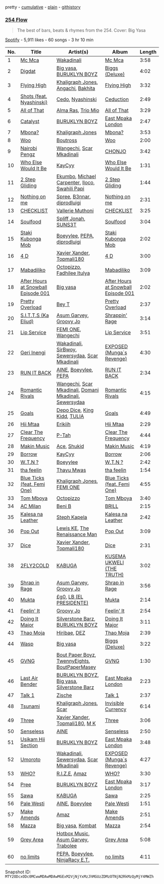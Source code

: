 pretty - [cumulative](/playlists/cumulative/37i9dQZF1DWZdKbfDnTWVN.md) - [plain](/playlists/plain/37i9dQZF1DWZdKbfDnTWVN) - [githistory](https://github.githistory.xyz/mackorone/spotify-playlist-archive/blob/main/playlists/plain/37i9dQZF1DWZdKbfDnTWVN)

### [254 Flow](https://open.spotify.com/playlist/37i9dQZF1DWZdKbfDnTWVN)

> The best of bars, beats & rhymes from the 254\. Cover: Big Yasa

[Spotify](https://open.spotify.com/user/spotify) - 5,911 likes - 60 songs - 3 hr 10 min

| No. | Title | Artist(s) | Album | Length |
|---|---|---|---|---|
| 1 | [Mc Mca](https://open.spotify.com/track/0wAgvKKxVwqJghZtNOa4GY) | [Wakadinali](https://open.spotify.com/artist/10jefIr7Jj7c0dDJEqRcWK) | [Mc Mca](https://open.spotify.com/album/22YRItlDL5DWrGBWRwfiq4) | 3:58 |
| 2 | [Digdat](https://open.spotify.com/track/0gDRCCJF7ywar5zq3Qrv56) | [Big yasa](https://open.spotify.com/artist/4irem3YwBjOoB8CoYIPwRc), [BURUKLYN BOYZ](https://open.spotify.com/artist/4iXOuQsJ5qOOC7HgOIXLFU) | [Biggs \(Deluxe\)](https://open.spotify.com/album/4XCPADLezjGTILjmlgL4Kg) | 4:02 |
| 3 | [Flying High](https://open.spotify.com/track/10thswSmwybPgn21eIk2Dm) | [Khaligraph Jones](https://open.spotify.com/artist/1xxXRVpuEm3X3p1QEm61Az), [Angachi](https://open.spotify.com/artist/6wnyG9GsBPq9oXArg9ErYC), [Bakhita](https://open.spotify.com/artist/1YC7oOze3tqAKiPk5aNWIy) | [Flying High](https://open.spotify.com/album/53EBf8IaOg0U712jDuyZen) | 3:32 |
| 4 | [Shots \(feat\. Nyashinski\)](https://open.spotify.com/track/1oZYyR3EWPOPTyrZXIQuey) | [Cedo](https://open.spotify.com/artist/4XnL8ClOo3yWrWU4VJWa6q), [Nyashinski](https://open.spotify.com/artist/7KY9NaOVRmptl8vlpVomi6) | [Ceduction](https://open.spotify.com/album/72CVdgTmhjPyGh78LRv1Gy) | 2:49 |
| 5 | [All of That](https://open.spotify.com/track/2LRw8JPGlBgNSpI6EtF27p) | [Alma Ras](https://open.spotify.com/artist/6Pxg2gGOy1rDZJIeiEmsLp), [Trio Mio](https://open.spotify.com/artist/1YSv5pS7iY49Ech2SfHryX) | [All of That](https://open.spotify.com/album/7nfbXw2EV9Cm6z4qHTVZSi) | 3:29 |
| 6 | [Catalyst](https://open.spotify.com/track/0eYtxjlZfYQEsqCWzzptuO) | [BURUKLYN BOYZ](https://open.spotify.com/artist/4iXOuQsJ5qOOC7HgOIXLFU) | [East Mpaka London](https://open.spotify.com/album/0Kz367vVwZ4MKYLanvjUwu) | 2:47 |
| 7 | [Mbona?](https://open.spotify.com/track/5hJ9UhvS0IFU2docn62NAq) | [Khaligraph Jones](https://open.spotify.com/artist/1xxXRVpuEm3X3p1QEm61Az) | [Mbona?](https://open.spotify.com/album/4VCwHlYHoyBL86bpXbORGh) | 3:53 |
| 8 | [Woo](https://open.spotify.com/track/2X4y4atdcQXSaWn8aBSJZq) | [Boutross](https://open.spotify.com/artist/60llzVzPwr1pfNy7qerr7y) | [Woo](https://open.spotify.com/album/6JKsNhNlPwfClt6j5ueIJM) | 2:00 |
| 9 | [Nairobi Pengz](https://open.spotify.com/track/6vYlSCbecwhbLN7LCReItg) | [Wangechi](https://open.spotify.com/artist/3sRwsuyZVOyczSZUSiAHj6), [Scar Mkadinali](https://open.spotify.com/artist/61npyqrvQo2AGnjNqIV6E7) | [CHONJO](https://open.spotify.com/album/7MKDPUsNzh4adGw36ACW9C) | 3:42 |
| 10 | [Who Else Would It Be](https://open.spotify.com/track/3WbusxungaQoyYLe33Yepv) | [KayCyy](https://open.spotify.com/artist/7gmVTgaiN0gpDJKvTHPTRL) | [Who Else Would It Be](https://open.spotify.com/album/25i87dAxFScrO1VjyyOLlm) | 1:31 |
| 11 | [2 Step Gliding](https://open.spotify.com/track/3LCisn5gOFXlwHR6CCJH1h) | [Ekumbo](https://open.spotify.com/artist/1a40Z4TMkLys2UVlxDXPT7), [Michael Carpenter](https://open.spotify.com/artist/2zxCiaufpb0PVlWb9iRBDz), [lloco](https://open.spotify.com/artist/2WTWVfASuVDEfdKWjTomXH), [Swahili Papi](https://open.spotify.com/artist/66HNxzGcmvdYQD36Pcg0Di) | [2 Step Gliding](https://open.spotify.com/album/6ZnGv3LJi8W90QoaqNlMRh) | 1:44 |
| 12 | [Nothing on me](https://open.spotify.com/track/5rUYXNXWLrHo8qBottDDoY) | [Spree](https://open.spotify.com/artist/4GIVrLdpTW0R3sOO63XPPP), [B3nnar](https://open.spotify.com/artist/1vcRqGnpFNtvP7P2CEKwJ5), [djprodluigi](https://open.spotify.com/artist/2i6wA4AaBQLYJ9zxv4dnvI) | [Nothing on me](https://open.spotify.com/album/3aPYu7iLvBQ8TasHIaBrCs) | 2:31 |
| 13 | [CHECKLIST](https://open.spotify.com/track/4vSPH1x7oYohAUEoYehl2b) | [Vallerie Muthoni](https://open.spotify.com/artist/0BODXRyhRpJie8h9qpZb9E) | [CHECKLIST](https://open.spotify.com/album/1AtdGKcZ4hjcWTBDGDRpD2) | 3:25 |
| 14 | [Soulfood](https://open.spotify.com/track/2gybX86egA9595tqi3cgbB) | [Spliff Jonah](https://open.spotify.com/artist/7rRZcSUBkPkZlV2tQkhxqp), [SUNS3T](https://open.spotify.com/artist/5W3JLL9j3Xwn9wScCLFHSt) | [Soulfood](https://open.spotify.com/album/6uasSuja5WHzVi9vkXpjpG) | 3:04 |
| 15 | [Staki Kubonga Mob](https://open.spotify.com/track/2pNfV9uuYNSXAuW1FG2Vou) | [Boeyylee](https://open.spotify.com/artist/4qMKT1IgMKpk9fnv6FYXLN), [PEPA](https://open.spotify.com/artist/4HqvlMEqy26JdJ99TagjWh), [djprodluigi](https://open.spotify.com/artist/2i6wA4AaBQLYJ9zxv4dnvI) | [Staki Kubonga Mob](https://open.spotify.com/album/00RqPEmbdfzMfDEpoZjZdC) | 2:02 |
| 16 | [4 D](https://open.spotify.com/track/1x1hN1KpXLCtqbCx280sgp) | [Xavier Xander](https://open.spotify.com/artist/71j1401qfvGqlUYS5l3axQ), [Topmali180](https://open.spotify.com/artist/6MrIAMGDktCB2Gib8xcWSV) | [4 D](https://open.spotify.com/album/0irLPPH3fJqXlbK0lAY0XF) | 3:00 |
| 17 | [Mabadiliko](https://open.spotify.com/track/0fEw1TI2CPzXs93EEKo0cl) | [Octopizzo](https://open.spotify.com/artist/7Ijwdl32LSddH695Qn3q5o), [Fadhilee Itulya](https://open.spotify.com/artist/3iWzdkOgIDqZDiakNnnlig) | [Mabadiliko](https://open.spotify.com/album/6IFsDy5C0kynOzSTMQVolo) | 3:09 |
| 18 | [After Hours at Snowball Episode 001](https://open.spotify.com/track/2SbDMuwzjoWL9prDUjcg6n) | [Big yasa](https://open.spotify.com/artist/4irem3YwBjOoB8CoYIPwRc) | [After Hours at Snowball Episode 001](https://open.spotify.com/album/2BoA5Ef4dwNqdYhN1nPBPs) | 2:02 |
| 19 | [Pretty Overload](https://open.spotify.com/track/6a2WQeQHhW1xUiIjskV672) | [Bey T](https://open.spotify.com/artist/5fGp7NJKHwbRlvQvDudkxk) | [Pretty Overload](https://open.spotify.com/album/2b03wQZzmqqtIcguqZfgqR) | 2:37 |
| 20 | [S.I.T.T.S \(Ka Eliud\)](https://open.spotify.com/track/4krV1xjRQAnwukaWPDvcgn) | [Asum Garvey](https://open.spotify.com/artist/5RzBJUlfg5ps6jEJz98Ga7), [Groovy Jo](https://open.spotify.com/artist/1IwUZ6iKBJmi7YdDRqAHr6) | [Shrappin' Rage](https://open.spotify.com/album/4ChS3ntxn25hcVpyDm9K1c) | 3:14 |
| 21 | [Lip Service](https://open.spotify.com/track/2Mtk2PU62wsaU6f9qnEh3p) | [FEMI ONE](https://open.spotify.com/artist/1Kg4nxeTD9wP3082jp1nkH), [Wangechi](https://open.spotify.com/artist/3sRwsuyZVOyczSZUSiAHj6) | [Lip Service](https://open.spotify.com/album/6lhrOKDPBdsz4adhAAoO6Q) | 3:51 |
| 22 | [Geri Inengi](https://open.spotify.com/track/3mMCfqlXkDzH8jE9mjIu7d) | [Wakadinali](https://open.spotify.com/artist/10jefIr7Jj7c0dDJEqRcWK), [SirBwoy](https://open.spotify.com/artist/2YGz5XZZOcYA9TjDacv2aC), [Sewersydaa](https://open.spotify.com/artist/4Fpbih3XlDuUndqbIOh1Vm), [Scar Mkadinali](https://open.spotify.com/artist/3RCoJbqdoT2wavPdNCob2T) | [EXPOSED \(Munga\`s Revenge\)](https://open.spotify.com/album/7EdsRJcXSbgaulhtzYN14n) | 4:30 |
| 23 | [RUN IT BACK](https://open.spotify.com/track/3Va9pM09AQ2Gyatgu4vQ0O) | [AINE](https://open.spotify.com/artist/6wjvPNWZyYAX8Q98XzVrQM), [Boeyylee](https://open.spotify.com/artist/4qMKT1IgMKpk9fnv6FYXLN), [PEPA](https://open.spotify.com/artist/4HqvlMEqy26JdJ99TagjWh) | [RUN IT BACK](https://open.spotify.com/album/6alK8J7KlYDgQB0bswLBdE) | 2:34 |
| 24 | [Romantic Rivals](https://open.spotify.com/track/3icpxCljEDRZ0OgMs5wXIY) | [Wangechi](https://open.spotify.com/artist/3sRwsuyZVOyczSZUSiAHj6), [Scar Mkadinali](https://open.spotify.com/artist/61npyqrvQo2AGnjNqIV6E7), [Domani Mkadinali](https://open.spotify.com/artist/5JAiIzH0jXCzYZe0nRbol2), [Sewersydaa](https://open.spotify.com/artist/4Fpbih3XlDuUndqbIOh1Vm) | [Romantic Rivals](https://open.spotify.com/album/32EU7qQmOukGB0S3x7C7cE) | 4:15 |
| 25 | [Goals](https://open.spotify.com/track/59XXyMYlMY06QLnaVQ9o9V) | [Depo Dice](https://open.spotify.com/artist/0SsuCEk4qdt5CsETfyyovW), [King Kidd](https://open.spotify.com/artist/7DzkDJiSGbedL6pa3qIdi5), [TULIA](https://open.spotify.com/artist/0jOx9WW4vWP4OYoaYnoCVC) | [Goals](https://open.spotify.com/album/2r8lP89AjPs1gYyb9r0g0u) | 4:49 |
| 26 | [Hii Mtaa](https://open.spotify.com/track/0ui12FkQuzICZ0eLlWylsb) | [Erikiih](https://open.spotify.com/artist/6J3h46dGlT2YXWm8gLNm5Z) | [Hii Mtaa](https://open.spotify.com/album/0vFlHQ56gYnHzbjGgXZlRe) | 2:29 |
| 27 | [Clear The Frequency](https://open.spotify.com/track/6osRDw4VDDEiNP7xidJHQi) | [P\-Tah](https://open.spotify.com/artist/7yk0XpTOwg0Dhxequ5EtlM) | [Clear The Frequency](https://open.spotify.com/album/2VFQnjljSxSBlK4NLZ33mE) | 4:44 |
| 28 | [Makin Music](https://open.spotify.com/track/4Z5DU441GzVl5OVxUl8xmU) | [Ace](https://open.spotify.com/artist/4JE88HnStToQiqFDeVOxV9), [Shukid](https://open.spotify.com/artist/7L7R79upSyUMVrmKtmF13G) | [Makin Music](https://open.spotify.com/album/2vER1Eyvwv8hJJsuFIpbfH) | 4:19 |
| 29 | [Borrow](https://open.spotify.com/track/5Fy8z5xuJHsd6Id0DYRxZN) | [KayCyy](https://open.spotify.com/artist/7gmVTgaiN0gpDJKvTHPTRL) | [Borrow](https://open.spotify.com/album/5KPBYQCbDjDW1depOwv61k) | 2:06 |
| 30 | [W.T.N ?](https://open.spotify.com/track/7dfVmXnGB5OlBHiQum53rL) | [Boeyylee](https://open.spotify.com/artist/4qMKT1IgMKpk9fnv6FYXLN) | [W.T.N ?](https://open.spotify.com/album/2G2k6UrxLNcEGWhZLUNueo) | 2:42 |
| 31 | [tha feelin](https://open.spotify.com/track/3GM4jz8GuMkVUvCODSZ1i0) | [Thayu Mwas](https://open.spotify.com/artist/6Za9gHP7gAvWh4IJC9Osqc) | [tha feelin](https://open.spotify.com/album/2pQ8DLVKqm5YYIseTwjnhZ) | 1:54 |
| 32 | [Blue Ticks \(feat\. Femi One\)](https://open.spotify.com/track/4idmyddVB7baddyWJWDnEF) | [Khaligraph Jones](https://open.spotify.com/artist/1xxXRVpuEm3X3p1QEm61Az), [FEMI ONE](https://open.spotify.com/artist/1Kg4nxeTD9wP3082jp1nkH) | [Blue Ticks \(feat\. Femi One\)](https://open.spotify.com/album/2TNxPFOTblCkmnndT4Z3Ki) | 4:55 |
| 33 | [Tom Mboya](https://open.spotify.com/track/2y5CIx4aoIGMoJilesf2yA) | [Octopizzo](https://open.spotify.com/artist/7Ijwdl32LSddH695Qn3q5o) | [Tom Mboya](https://open.spotify.com/album/1FC8uWdB2v0vgMiLFqbnH9) | 3:40 |
| 34 | [AC Milan](https://open.spotify.com/track/1QlHg2lCPjSBScMEnBNzA9) | [Beni B](https://open.spotify.com/artist/6EpoazFj4SFu6uVwZnOCiT) | [BRILL](https://open.spotify.com/album/12SXT9ZmInfyrQhtXzNLO5) | 2:15 |
| 35 | [Kalesa na Leather](https://open.spotify.com/track/0YETEpBObtWQAAlrEBL5VK) | [Steph Kapela](https://open.spotify.com/artist/6wLnCeHouyPLFHjolO1Igl) | [Kalesa na Leather](https://open.spotify.com/album/2BmdCBVfeopAna7jznaQOM) | 2:42 |
| 36 | [Pop Out](https://open.spotify.com/track/0XLWcdwnbkaq1sxbNXJBNs) | [Lewis KE](https://open.spotify.com/artist/5EWEp45uBW3TNr3v0F0bT3), [The Renaissance Man](https://open.spotify.com/artist/6nszgkJNXu8EhZdEzaYqWi) | [Pop Out](https://open.spotify.com/album/3DKxIMMpgRakBLeaXEs0JG) | 3:09 |
| 37 | [Dice](https://open.spotify.com/track/5SJxfCadODTEdgO9ooKOmR) | [Xavier Xander](https://open.spotify.com/artist/71j1401qfvGqlUYS5l3axQ), [Topmali180](https://open.spotify.com/artist/6MrIAMGDktCB2Gib8xcWSV) | [Dice](https://open.spotify.com/album/78nK71bAefWTNdu7mXmdcG) | 2:31 |
| 38 | [2FLY2COLD](https://open.spotify.com/track/3kFnL2zptnyzdcrgPJz5V8) | [KABUGA](https://open.spotify.com/artist/68d2olhtpyi3Lt3vKY6uWa) | [KUSEMA UKWELI \(THE TRUTH\)](https://open.spotify.com/album/7FfGiHEYSpuqCdUvhfifyO) | 3:02 |
| 39 | [Shrap in Rage](https://open.spotify.com/track/7rHVA6faZqOaxt58d9f5bK) | [Asum Garvey](https://open.spotify.com/artist/5RzBJUlfg5ps6jEJz98Ga7), [Groovy Jo](https://open.spotify.com/artist/1IwUZ6iKBJmi7YdDRqAHr6) | [Shrap in Rage](https://open.spotify.com/album/6dNBtrnPvbKdNXJQaIoq1p) | 3:56 |
| 40 | [Mukta](https://open.spotify.com/track/0oN4a2IN6iaUT3onIIuBYI) | [£g0](https://open.spotify.com/artist/3VfGT695sBZZvATskxjdr0), [LB \(EL PRESIDENTE\)](https://open.spotify.com/artist/19tmkCNT4ZOGkI4cLgSxO3) | [Mukta](https://open.spotify.com/album/71d0dEnWw8vBQ2Ka3MQtKG) | 2:14 |
| 41 | [Feelin' It](https://open.spotify.com/track/1KqtoMNOZbvsiB0K7ZWiHp) | [Groovy Jo](https://open.spotify.com/artist/1IwUZ6iKBJmi7YdDRqAHr6) | [Feelin' It](https://open.spotify.com/album/1tYGnwCO1uFu49hkYKK2nc) | 2:54 |
| 42 | [Doing It Major](https://open.spotify.com/track/5SWH1zFKXIwNL50sStm7Ei) | [Silverstone Barz](https://open.spotify.com/artist/0ORrak8S66JgLaZFSXH6gg), [BURUKLYN BOYZ](https://open.spotify.com/artist/4iXOuQsJ5qOOC7HgOIXLFU) | [Doing It Major](https://open.spotify.com/album/6LhgJz1N20khvZ9P45nqFN) | 3:11 |
| 43 | [Thao Moja](https://open.spotify.com/track/1PO7W6fuOlFqM7bdNhzN1q) | [Hiribae](https://open.spotify.com/artist/1WqYHHRmIP1FduEtaEicL3), [DEZ](https://open.spotify.com/artist/3msuv9fbuApqt9E4cJ6HWv) | [Thao Moja](https://open.spotify.com/album/0BJkuk75Yj4gVz11P8ckuM) | 2:39 |
| 44 | [Wasp](https://open.spotify.com/track/79hqcl7Dniw9I7WXxXMnCr) | [Big yasa](https://open.spotify.com/artist/4irem3YwBjOoB8CoYIPwRc) | [Biggs \(Deluxe\)](https://open.spotify.com/album/4XCPADLezjGTILjmlgL4Kg) | 3:22 |
| 45 | [GVNG](https://open.spotify.com/track/2x0IbiX2uIrA3rH8G3Nzb3) | [Bout Paper Boyz](https://open.spotify.com/artist/2EXPwSRAffYH1zNCalvcaB), [TwennyEights](https://open.spotify.com/artist/6wsz9QSirpcHgvkZ2Huhv0), [BoutPaperMasey](https://open.spotify.com/artist/7u408StdmIpsqxET0fm3dW) | [GVNG](https://open.spotify.com/album/5AUM8rsUTPiTldUtH7k0ux) | 1:30 |
| 46 | [Last Air Bender](https://open.spotify.com/track/4xIFdWcoMb9MqLYpvS8uCy) | [BURUKLYN BOYZ](https://open.spotify.com/artist/4iXOuQsJ5qOOC7HgOIXLFU), [Big yasa](https://open.spotify.com/artist/4irem3YwBjOoB8CoYIPwRc), [Silverstone Barz](https://open.spotify.com/artist/0ORrak8S66JgLaZFSXH6gg) | [East Mpaka London](https://open.spotify.com/album/0Kz367vVwZ4MKYLanvjUwu) | 2:23 |
| 47 | [Talk 1](https://open.spotify.com/track/2IEMb0weVldFdaFNKk3S2e) | [Zische](https://open.spotify.com/artist/0JB6umTJU4N8s89kqt63yZ) | [Talk 1](https://open.spotify.com/album/1fyB2EcRkCsLybJBhdDKRz) | 2:37 |
| 48 | [Tsunami](https://open.spotify.com/track/0Z412tcJhHWjmU7q05qI7T) | [Khaligraph Jones](https://open.spotify.com/artist/1xxXRVpuEm3X3p1QEm61Az), [Scar](https://open.spotify.com/artist/4jNWY4AuhaqlwrKsYpYPhH) | [Invisible Currency](https://open.spotify.com/album/3bMnNtT3KDro78bMlWiq8a) | 6:14 |
| 49 | [Three](https://open.spotify.com/track/7mNsd1i6rIlRWK8N4QtlOg) | [Xavier Xander](https://open.spotify.com/artist/71j1401qfvGqlUYS5l3axQ), [Topmali180](https://open.spotify.com/artist/6MrIAMGDktCB2Gib8xcWSV), [M K](https://open.spotify.com/artist/5pe0KlboxFAgiROqr1HMcy) | [Three](https://open.spotify.com/album/76KkDaIeYGn4d25R5CgIbT) | 3:06 |
| 50 | [Senseless](https://open.spotify.com/track/2CxK2sMoIkMgFzH91SngMI) | [AINE](https://open.spotify.com/artist/6wjvPNWZyYAX8Q98XzVrQM) | [Senseless](https://open.spotify.com/album/5mt4ZmtZH0dV0YmKJyiY6S) | 2:50 |
| 51 | [Usikam Hii Section](https://open.spotify.com/track/5ste4YU4bN6h6MMqwZm8tz) | [BURUKLYN BOYZ](https://open.spotify.com/artist/4iXOuQsJ5qOOC7HgOIXLFU) | [East Mpaka London](https://open.spotify.com/album/0Kz367vVwZ4MKYLanvjUwu) | 3:48 |
| 52 | [Umoroto](https://open.spotify.com/track/5wjD5yBTFfmSzfFdxfNAki) | [Wakadinali](https://open.spotify.com/artist/10jefIr7Jj7c0dDJEqRcWK), [Sewersydaa](https://open.spotify.com/artist/4Fpbih3XlDuUndqbIOh1Vm), [Scar Mkadinali](https://open.spotify.com/artist/3RCoJbqdoT2wavPdNCob2T) | [EXPOSED \(Munga\`s Revenge\)](https://open.spotify.com/album/7EdsRJcXSbgaulhtzYN14n) | 4:27 |
| 53 | [WHO?](https://open.spotify.com/track/4qgRm4l0ns4cClQyIsOJ1c) | [R.I.Z.E](https://open.spotify.com/artist/4eW4BZAP0bK32vgLIe1IqO), [Amaz](https://open.spotify.com/artist/3wtVJS5a0IunELhRRHubXr) | [WHO?](https://open.spotify.com/album/1utTBCnNVBfUea8ZpP99NZ) | 3:30 |
| 54 | [Pree](https://open.spotify.com/track/2YEu77cQVAPT51V4dWSyAb) | [BURUKLYN BOYZ](https://open.spotify.com/artist/4iXOuQsJ5qOOC7HgOIXLFU) | [East Mpaka London](https://open.spotify.com/album/0Kz367vVwZ4MKYLanvjUwu) | 3:17 |
| 55 | [Sawa](https://open.spotify.com/track/0wJmCGVg0JTGE3iyHUqyWK) | [KABUGA](https://open.spotify.com/artist/68d2olhtpyi3Lt3vKY6uWa) | [Sawa](https://open.spotify.com/album/6qzmfRbYjwYP4unvKH9BSV) | 2:25 |
| 56 | [Pale Westi](https://open.spotify.com/track/21LNoPtgH50h5RARs7SV1s) | [AINE](https://open.spotify.com/artist/6wjvPNWZyYAX8Q98XzVrQM), [Boeyylee](https://open.spotify.com/artist/4qMKT1IgMKpk9fnv6FYXLN) | [Pale Westi](https://open.spotify.com/album/4FCrFtIretOPfiqLKComqn) | 1:51 |
| 57 | [Make Amends](https://open.spotify.com/track/5F2xI5nPDnatDJvNtP06NA) | [Amaz](https://open.spotify.com/artist/3wtVJS5a0IunELhRRHubXr) | [Make Amends](https://open.spotify.com/album/5uFC8GqHRAwtyV2wY8oWER) | 2:51 |
| 58 | [Mazza](https://open.spotify.com/track/1kAL4G6ScoiGFB1YWRKtj7) | [Big yasa](https://open.spotify.com/artist/4irem3YwBjOoB8CoYIPwRc), [Kombat](https://open.spotify.com/artist/3lWesKnd7TQsvcI6MpHB6o) | [Mazza](https://open.spotify.com/album/5xk0cKFFkH0cZtSnufyU6a) | 2:54 |
| 59 | [Grey Area](https://open.spotify.com/track/6mtiCdPpaaJxMX3tckWfnS) | [Hotbox Music](https://open.spotify.com/artist/44z1matIs5ROgNVylWtckK), [Asum Garvey](https://open.spotify.com/artist/5RzBJUlfg5ps6jEJz98Ga7), [Trabolee](https://open.spotify.com/artist/1kNYzaA18sVDtVp96CjXgJ) | [Grey Area](https://open.spotify.com/album/40ypmPHlpIm79GuddqFHHJ) | 5:08 |
| 60 | [no limits](https://open.spotify.com/track/642GFCw2GgE1Vc9c3RZjEI) | [PEPA](https://open.spotify.com/artist/4HqvlMEqy26JdJ99TagjWh), [Boeyylee](https://open.spotify.com/artist/4qMKT1IgMKpk9fnv6FYXLN), [NinjaRacy E.T.](https://open.spotify.com/artist/4H0GbCa3OpIs47U1Qio42I) | [no limits](https://open.spotify.com/album/6noNnHm5ItLugU4JG9DOGL) | 4:11 |

Snapshot ID: `MTY2ODcxODc0MCwwMDAwMDAwMGExM2VjNjYxMzJhMGUzZDMzOTNjN2RkMzQyMjY4MWZh`
